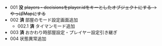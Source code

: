 + 001 __没__ ~~players・decisionsをplayer.idをキーとしたオブジェクトにする ->やっぱMapにする~~
+ 002 __済__ 部屋のモード設定画面追加
    + 002.1 __済__ タイマンモード追加
+ 003 __済__ おかわり時部屋設定・プレイヤー設定引き継ぎ
+ 004 状態異常追加